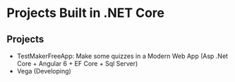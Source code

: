 # Projects Built in .NET Core

## Projects

- TestMakerFreeApp: Make some quizzes in a Modern Web App 
	(Asp .Net Core + Angular 6 + EF Core + Sql Server)
- Vega (Developing)
 



